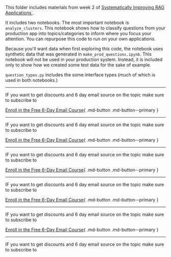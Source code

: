 This folder includes materials from week 2 of [Systematically Improving RAG Applications`](https://maven.com/applied-llms/rag-playbook).

It includes two notebooks. The most important notebook is `analyze_clusters`. This notebook shows how to classify questions from your production app into topics/categories to inform where you focus your attention. You can repurpose this code to run on your own applications.

Because you'll want data when first exploring this code, the notebook uses synthetic data that was generated in `make_prod_questions.ipynb`. This notebook will not be used in your production system. Instead, it is included only to show how we created some test data for the sake of example.

`question_types.py` includes the some interface types (much of which is used in both notebooks.)

---

IF you want to get discounts and 6 day email source on the topic make sure to subscribe to

[Enroll in the Free 6-Day Email Course](https://improvingrag.com/){ .md-button .md-button--primary }

---

IF you want to get discounts and 6 day email source on the topic make sure to subscribe to

[Enroll in the Free 6-Day Email Course](https://improvingrag.com/){ .md-button .md-button--primary }

---

IF you want to get discounts and 6 day email source on the topic make sure to subscribe to

[Enroll in the Free 6-Day Email Course](https://improvingrag.com/){ .md-button .md-button--primary }

---

IF you want to get discounts and 6 day email source on the topic make sure to subscribe to

[Enroll in the Free 6-Day Email Course](https://improvingrag.com/){ .md-button .md-button--primary }

---

IF you want to get discounts and 6 day email source on the topic make sure to subscribe to

[Enroll in the Free 6-Day Email Course](https://improvingrag.com/){ .md-button .md-button--primary }

---

IF you want to get discounts and 6 day email source on the topic make sure to subscribe to

<script async data-uid="010fd9b52b" src="https://fivesixseven.kit.com/010fd9b52b/index.js"></script>
